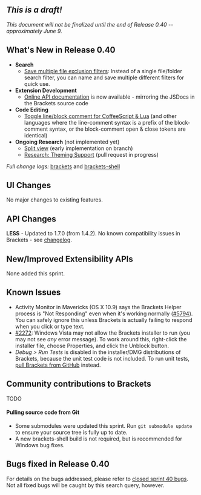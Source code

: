 _This is a draft!_
--------------------
_This document will not be finalized until the end of Release 0.40 -- approximately June 9._

What's New in Release 0.40
--------------------------
* **Search**
    * [Save multiple file exclusion filters](https://trello.com/c/4EQI1XwC/1137-2s-save-edit-multiple-different-file-exclusion-sets): Instead of a single file/folder search filter, you can name and save multiple different filters for quick use.
* **Extension Development**
    * [Online API documentation](http://brackets.io/docs/current/) is now available - mirroring the JSDocs in the Brackets source code
* **Code Editing**
    * [Toggle line/block comment for CoffeeScript & Lua](https://github.com/adobe/brackets/pull/7135/files#diff-1) (and other languages where the line-comment syntax is a prefix of the block-comment syntax, or the block-comment open & close tokens are identical)
* **Ongoing Research** (not implemented yet)
    * [Split view](https://trello.com/c/2DWV5tEX/1277-splitview-migrate-workingset-management-to-mainviewmanager) (early implementation on branch)
    * [Research: Theming Support](https://trello.com/c/LHhAcbcU/1260-c-editor-themes) (pull request in progress)

_Full change logs:_ [brackets](https://github.com/adobe/brackets/compare/sprint-39...sprint-40#commits_bucket) and [brackets-shell](https://github.com/adobe/brackets-shell/compare/sprint-39...sprint-40#commits_bucket)


UI Changes
----------
No major changes to existing features.


API Changes
-----------
**LESS** - Updated to 1.7.0 (from 1.4.2). No known compatibility issues in Brackets - see [changelog](https://github.com/less/less.js/blob/master/CHANGELOG.md).

New/Improved Extensibility APIs
-------------------------------
None added this sprint.


Known Issues
------------
* Activity Monitor in Mavericks (OS X 10.9) says the Brackets Helper process is "Not Responding" even when it's working normally ([#5794](https://github.com/adobe/brackets/issues/5794)). You can safely ignore this unless Brackets is actually failing to respond when you click or type text.
* [#2272](https://github.com/adobe/brackets/issues/2272): Windows Vista may not allow the Brackets installer to run (you may not see _any_ error message). To work around this, right-click the installer file, choose Properties, and click the Unblock button.
* _Debug > Run Tests_ is disabled in the installer/DMG distributions of Brackets, because the unit test code is not included. To run unit tests, [pull Brackets from GitHub](https://github.com/adobe/brackets/wiki/How-to-Hack-on-Brackets#wiki-getcode) instead.


Community contributions to Brackets
-----------------------------------
TODO

#### Pulling source code from Git
* Some submodules were updated this sprint. Run `git submodule update` to ensure your source tree is fully up to date.
* A new brackets-shell build is not required, but is recommended for Windows bug fixes.


Bugs fixed in Release 0.40
--------------------------
For details on the bugs addressed, please refer to [closed sprint 40 bugs](https://github.com/adobe/brackets/issues?labels=&milestone=28&state=closed). Not all fixed bugs will be caught by this search query, however.